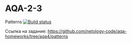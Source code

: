 # AQA-2-3
Patterns [![Build status](https://ci.appveyor.com/api/projects/status/l2lba3mwx9yhdjcc?svg=true)](https://ci.appveyor.com/project/Volgogradec/aqa-2-3)

Ссылка на задание: https://github.com/netology-code/aqa-homeworks/tree/aqa4/patterns
